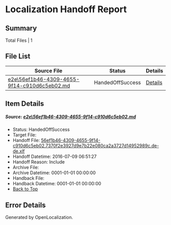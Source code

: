 # <a name='report-top'></a> Localization Handoff Report

## Summary
 Total Files | 1

## File List
 Source File | Status | Details 
 ----------- | ------ | ------- 
 [e2e\56ef1b46-4309-4655-9f14-c910d6c5eb02.md](https://github.com/OpenLocalizationTestOrg/oltest/blob/bd1ea2cdc7445123624b8db52101428fe94f3a28/e2e/56ef1b46-4309-4655-9f14-c910d6c5eb02.md) | HandedOffSuccess | [Details](#ffb9e2e9e94e1169fd413b3014a2170d34f3c0491)

## Item Details
##### <a name='ffb9e2e9e94e1169fd413b3014a2170d34f3c0491'></a> Source: [e2e\56ef1b46-4309-4655-9f14-c910d6c5eb02.md](https://github.com/OpenLocalizationTestOrg/oltest/blob/bd1ea2cdc7445123624b8db52101428fe94f3a28/e2e/56ef1b46-4309-4655-9f14-c910d6c5eb02.md)
* Status: HandedOffSuccess
* Target File: 
* Handoff File: [56ef1b46-4309-4655-9f14-c910d6c5eb02.7370f2e3927d9e7b22e080ca2a3727d14952989c.de-de.xlf](https://github.com/OpenLocalizationTestOrg/olhandoff-e2e/blob/2727355b2b3b87ccc6f0143c1e1a33925ee8aafa/ol-handoff/OpenLocalizationTestOrg/oltest-dede-fly/ci/ht/56ef1b46-4309-4655-9f14-c910d6c5eb02.7370f2e3927d9e7b22e080ca2a3727d14952989c.de-de.xlf)
* Handoff Datetime: 2016-07-09 06:51:27
* Handoff Reason: Include
* Archive File: 
* Archive Datetime: 0001-01-01 00:00:00
* Handback File: 
* Handback Datetime: 0001-01-01 00:00:00
* [Back to Top](#report-top)


## Error Details

Generated by OpenLocalization.
